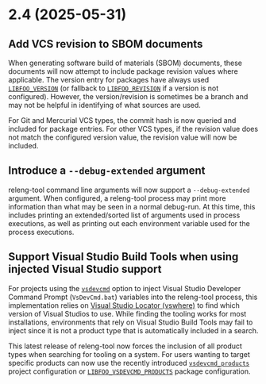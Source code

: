# 2.4 (2025-05-31)

## Add VCS revision to SBOM documents

When generating software build of materials (SBOM) documents, these documents
will now attempt to include package revision values where applicable. The
version entry for packages have always used [`LIBFOO_VERSION`](pkg-opt-version)
(or fallback to [`LIBFOO_REVISION`](pkg-opt-revision) if a version is not
configured). However, the version/revision is sometimes be a branch and may
not be helpful in identifying of what sources are used.

For Git and Mercurial VCS types, the commit hash is now queried and included
for package entries. For other VCS types, if the revision value does not match
the configured version value, the revision value will now be included.

## Introduce a `--debug-extended` argument

releng-tool command line arguments will now support a `--debug-extended`
argument. When configured, a releng-tool process may print more information
than what may be seen in a normal debug-run. At this time, this includes
printing an extended/sorted list of arguments used in process executions, as
well as printing out each environment variable used for the process executions.

## Support Visual Studio Build Tools when using injected Visual Studio support

For projects using the [`vsdevcmd`](conf-vsdevcmd) option to inject Visual
Studio Developer Command Prompt (`VsDevCmd.bat`) variables into the
releng-tool process, this implementation relies on
[Visual Studio Locator (vswhere)][vswhere] to find which version of Visual
Studios to use. While finding the tooling works for most installations,
environments that rely on Visual Studio Build Tools may fail to inject since
it is not a product type that is automatically included in a search.

This latest release of releng-tool now forces the inclusion of all product
types when searching for tooling on a system. For users wanting to target
specific products can now use the recently introduced
[`vsdevcmd_products`](conf-vsdevcmd-products) project configuration or
[`LIBFOO_VSDEVCMD_PRODUCTS`](pkg-opt-vsdevcmd-products) package configuration.


[vswhere]: https://github.com/microsoft/vswhere
